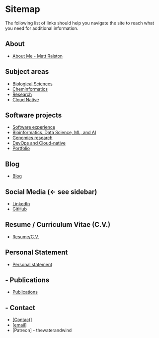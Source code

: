 

# Sitemap

The following list of links should help you navigate the site to reach what you need for additional information.

## About

* [About Me - Matt Ralston](/about)

## Subject areas

* [Biological Sciences](/biosciences)
* [Cheminformatics](/cheminformatics)
* [Research](/research)
* [Cloud Native](/cloud_native)

## Software projects 

* [Software experience](/software)
* [Bioinformatics, Data Science, ML, and AI](/data_science)
* [Genomics research](/research)
* [DevOps and Cloud-native](/cloud_native)
* [Portfolio](/portfolio)

## Blog

* [Blog](/blog)

## Social Media (<- see sidebar)

* [LinkedIn](https://linkedin.com/in/MatthewRalston)
* [GitHub](https://github.com/MatthewRalston)

## Resume / Curriculum Vitae (C.V.)

* [Resume/C.V.](/cv)

## Personal Statement

* [Personal statement](/personal_statement)

## - Publications

* [Publications](https://scholar.google.com/citations?hl=en&pli=1&user=86Lxg-4AAAAJ)

## - Contact

* [\[Contact\]](/contact)
* [\[email\]](mailto:mralston.development@gmail.com)
* [Patreon] - thewaterandwind




